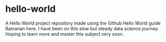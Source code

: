 # hello-world
A Hello World project repository made using the Github Hello World guide
Ramanan here. I have been on this slow but steady data science journey. Hoping to learn more and master this subject very soon.

